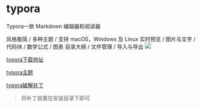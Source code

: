 # typora
Typora一款 Markdown 编辑器和阅读器

风格极简 / 多种主题 / 支持 macOS，Windows 及 Linux
实时预览 / 图片与文字 / 代码块 / 数学公式 / 图表
目录大纲 / 文件管理 / 导入与导出
![](https://typoraio.cn/img/screen/Group-screen.png)

[typora下载地址](https://typora.io/#purchase)

[typora主题](https://theme.typora.io/)

[typora破解补丁](https://20201501.lanzouv.com/ikB9U0b0objg)
> 将补丁放置在安装目录下即可


